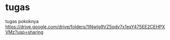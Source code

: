 # tugas
tugas pokoknya
https://drive.google.com/drive/folders/1lNwIg9VZ5qdv7x1esY475EE2CEHPXVMz?usp=sharing
